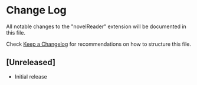# Change Log

All notable changes to the "novelReader" extension will be documented in this file.

Check [Keep a Changelog](http://keepachangelog.com/) for recommendations on how to structure this file.

## [Unreleased]

-   Initial release
